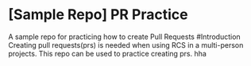 # [Sample Repo] PR Practice
A sample repo for practicing how to create Pull Requests
#Introduction 
Creating pull requests(prs) is needed when using RCS in a multi-person projects.
This repo can be used to practice creating prs.
hha
